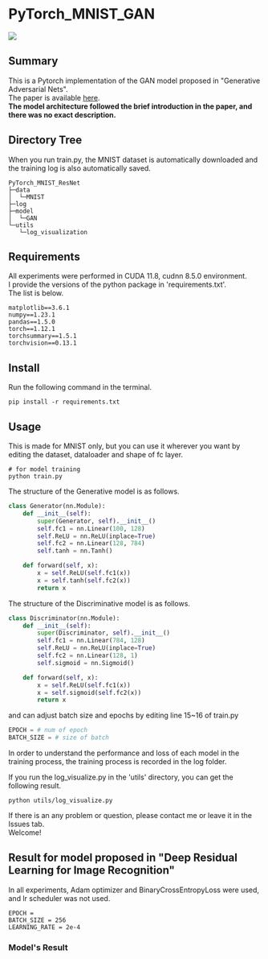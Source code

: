 # PyTorch_MNIST_GAN
<img src="https://img.shields.io/badge/license-MIT-green">   

## Summary
This is a Pytorch implementation of the GAN model proposed in "Generative Adversarial Nets".   
The paper is available [here](https://arxiv.org/pdf/1406.2661.pdf).   
**The model architecture followed the brief introduction in the paper, and there was no exact description.**

## Directory Tree
When you run train.py, the MNIST dataset is automatically downloaded and the training log is also automatically saved.

```
PyTorch_MNIST_ResNet
├─data
│  └─MNIST
├─log
├─model
│  └─GAN
└─utils
   └─log_visualization
```

## Requirements
All experiments were performed in CUDA 11.8, cudnn 8.5.0 environment.   
I provide the versions of the python package in 'requirements.txt'.   
The list is below.   
```
matplotlib==3.6.1
numpy==1.23.1
pandas==1.5.0
torch==1.12.1
torchsummary==1.5.1
torchvision==0.13.1
```


## Install
Run the following command in the terminal.
```
pip install -r requirements.txt
```

## Usage
This is made for MNIST only, but you can use it wherever you want by editing the dataset, dataloader and shape of fc layer.

```
# for model training
python train.py
```

The structure of the Generative model is as follows.
```python
class Generator(nn.Module):
    def __init__(self):
        super(Generator, self).__init__()
        self.fc1 = nn.Linear(100, 128)
        self.ReLU = nn.ReLU(inplace=True)
        self.fc2 = nn.Linear(128, 784)
        self.tanh = nn.Tanh()

    def forward(self, x):
        x = self.ReLU(self.fc1(x))
        x = self.tanh(self.fc2(x))
        return x
```

The structure of the Discriminative model is as follows.
```python
class Discriminator(nn.Module):
    def __init__(self):
        super(Discriminator, self).__init__()
        self.fc1 = nn.Linear(784, 128)
        self.ReLU = nn.ReLU(inplace=True)
        self.fc2 = nn.Linear(128, 1)
        self.sigmoid = nn.Sigmoid()

    def forward(self, x):
        x = self.ReLU(self.fc1(x))
        x = self.sigmoid(self.fc2(x))
        return x
```

and can adjust batch size and epochs by editing line 15~16 of train.py

```python
EPOCH = # num of epoch
BATCH_SIZE = # size of batch
```

In order to understand the performance and loss of each model in the training process, the training process is recorded in the log folder.

If you run the log_visualize.py in the 'utils' directory, you can get the following result.
```
python utils/log_visualize.py 
```

If there is an any problem or question, please contact me or leave it in the Issues tab.    
Welcome!   

## Result for model proposed in "Deep Residual Learning for Image Recognition"
In all experiments, Adam optimizer and BinaryCrossEntropyLoss were used, and lr scheduler was not used.

```
EPOCH = 
BATCH_SIZE = 256
LEARNING_RATE = 2e-4
```

### Model's Result
